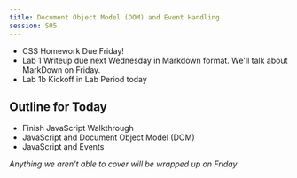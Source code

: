 ```yaml
---
title: Document Object Model (DOM) and Event Handling
session: S05
---
```

* CSS Homework Due Friday!
* Lab 1 Writeup due next Wednesday in Markdown format. We'll talk about MarkDown on Friday.
* Lab 1b Kickoff in Lab Period today

## Outline for Today
* Finish JavaScript Walkthrough
* JavaScript and Document Object Model (DOM)
* JavaScript and Events

_Anything we aren't able to cover will be wrapped up on Friday_